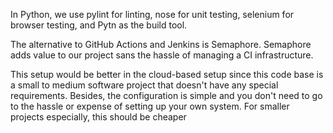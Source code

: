 In Python, we use pylint for linting, nose for unit testing, selenium for browser testing, and Pytn as the build tool.

The alternative to GitHub Actions and Jenkins is Semaphore. Semaphore adds value to our project sans the hassle of managing a CI infrastructure.

This setup would be better in the cloud-based setup since this code base is a small to medium software project that doesn't have any special requirements. Besides, the configuration is simple and you don't need to go to the hassle or expense of setting up your own system. For smaller projects especially, this should be cheaper
